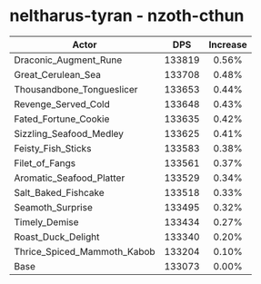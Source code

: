 # neltharus-tyran - nzoth-cthun
| Actor | DPS | Increase |
|---|:---:|:---:|
|Draconic_Augment_Rune|133819|0.56%|
|Great_Cerulean_Sea|133708|0.48%|
|Thousandbone_Tongueslicer|133653|0.44%|
|Revenge_Served_Cold|133648|0.43%|
|Fated_Fortune_Cookie|133635|0.42%|
|Sizzling_Seafood_Medley|133625|0.41%|
|Feisty_Fish_Sticks|133583|0.38%|
|Filet_of_Fangs|133561|0.37%|
|Aromatic_Seafood_Platter|133529|0.34%|
|Salt_Baked_Fishcake|133518|0.33%|
|Seamoth_Surprise|133495|0.32%|
|Timely_Demise|133434|0.27%|
|Roast_Duck_Delight|133340|0.20%|
|Thrice_Spiced_Mammoth_Kabob|133204|0.10%|
|Base|133073|0.00%|
